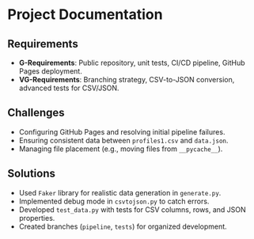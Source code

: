 # Project Documentation

## Requirements
- **G-Requirements**: Public repository, unit tests, CI/CD pipeline, GitHub Pages deployment.
- **VG-Requirements**: Branching strategy, CSV-to-JSON conversion, advanced tests for CSV/JSON.

## Challenges
- Configuring GitHub Pages and resolving initial pipeline failures.
- Ensuring consistent data between `profiles1.csv` and `data.json`.
- Managing file placement (e.g., moving files from `__pycache__`).

## Solutions
- Used `Faker` library for realistic data generation in `generate.py`.
- Implemented debug mode in `csvtojson.py` to catch errors.
- Developed `test_data.py` with tests for CSV columns, rows, and JSON properties.
- Created branches (`pipeline`, `tests`) for organized development.